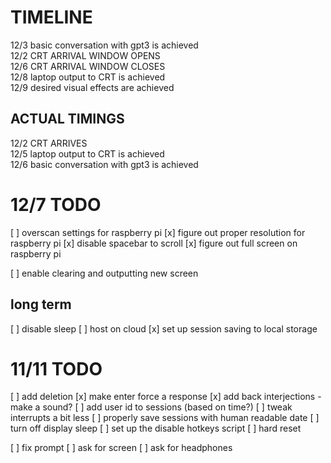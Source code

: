 # TIMELINE

12/3 basic conversation with gpt3 is achieved  
12/2 CRT ARRIVAL WINDOW OPENS  
12/6 CRT ARRIVAL WINDOW CLOSES  
12/8 laptop output to CRT is achieved  
12/9 desired visual effects are achieved

## ACTUAL TIMINGS

12/2 CRT ARRIVES  
12/5 laptop output to CRT is achieved  
12/6 basic conversation with gpt3 is achieved

# 12/7 TODO

[ ] overscan settings for raspberry pi
[x] figure out proper resolution for raspberry pi
[x] disable spacebar to scroll
[x] figure out full screen on raspberry pi

[ ] enable clearing and outputting new screen

## long term

[ ] disable sleep
[ ] host on cloud
[x] set up session saving to local storage

# 11/11 TODO

[ ] add deletion
[x] make enter force a response
[x] add back interjections - make a sound?
[ ] add user id to sessions (based on time?)
[ ] tweak interrupts a bit less
[ ] properly save sessions with human readable date
[ ] turn off display sleep
[ ] set up the disable hotkeys script
[ ] hard reset

[ ] fix prompt
[ ] ask for screen
[ ] ask for headphones

